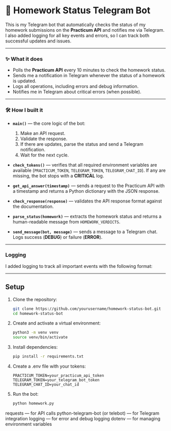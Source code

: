 # 🤖 Homework Status Telegram Bot  

This is my Telegram bot that automatically checks the status of my homework submissions on the **Practicum API** and notifies me via Telegram.  
I also added logging for all key events and errors, so I can track both successful updates and issues.  

---

### ✨ What it does  

- Polls the **Practicum API** every 10 minutes to check the homework status.  
- Sends me a notification in Telegram whenever the status of a homework is updated.  
- Logs all operations, including errors and debug information.  
- Notifies me in Telegram about critical errors (when possible).  

---

### 🛠️ How I built it  

- **`main()`** — the core logic of the bot:  
  1. Make an API request.  
  2. Validate the response.  
  3. If there are updates, parse the status and send a Telegram notification.  
  4. Wait for the next cycle.  

- **`check_tokens()`** — verifies that all required environment variables are available (`PRACTICUM_TOKEN`, `TELEGRAM_TOKEN`, `TELEGRAM_CHAT_ID`). If any are missing, the bot stops with a **CRITICAL** log.  

- **`get_api_answer(timestamp)`** — sends a request to the Practicum API with a timestamp and returns a Python dictionary with the JSON response.  

- **`check_response(response)`** — validates the API response format against the documentation.  

- **`parse_status(homework)`** — extracts the homework status and returns a human-readable message from `HOMEWORK_VERDICTS`.  

- **`send_message(bot, message)`** — sends a message to a Telegram chat. Logs success (**DEBUG**) or failure (**ERROR**).  

---

### Logging  

I added logging to track all important events with the following format:  

---

## Setup

1. Clone the repository:
   ```bash
   git clone https://github.com/yourusername/homework-status-bot.git
   cd homework-status-bot
   
2. Create and activate a virtual environment:
   ```bash
   python3 -m venv venv
   source venv/bin/activate

3. Install dependencies:
   ```bash
   pip install -r requirements.txt

4. Create a .env file with your tokens:
   ```env
   PRACTICUM_TOKEN=your_practicum_api_token
   TELEGRAM_TOKEN=your_telegram_bot_token
   TELEGRAM_CHAT_ID=your_chat_id

5. Run the bot:
   ```bash
   python homework.py

requests — for API calls
python-telegram-bot (or telebot) — for Telegram integration
logging — for error and debug logging
dotenv — for managing environment variables

